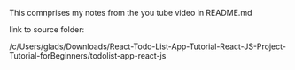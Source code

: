 This comnprises my notes from the you tube video in README.md

link to source folder:

/c/Users/glads/Downloads/React-Todo-List-App-Tutorial-React-JS-Project-Tutorial-forBeginners/todolist-app-react-js

